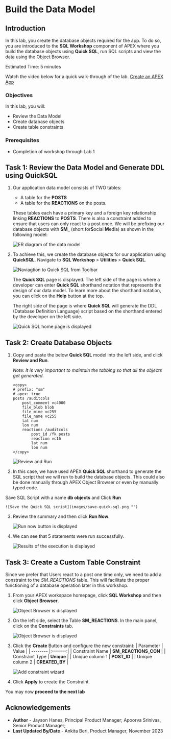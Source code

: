 # Build the Data Model


## Introduction

In this lab, you create the database objects required for the app. To do so, you are introduced to the **SQL Workshop** component of APEX where you build the database objects using **Quick SQL**, run SQL scripts and view the data using the Object Browser.

Estimated Time: 5 minutes

Watch the video below for a quick walk-through of the lab.
[Create an APEX App](videohub:1_i2wy8qzr)

### Objectives

In this lab, you will:
- Review the Data Model
- Create database objects
- Create table constraints

### Prerequisites

- Completion of workshop through Lab 1

## Task 1: Review the Data Model and Generate DDL using QuickSQL

1. Our application data model consists of TWO tables:
    - A table for the **POSTS**
    - A table for the **REACTIONS** on the posts.

    These tables each have a primary key and a foreign key relationship linking **REACTIONS** to **POSTS**.
    There is also a constraint added to ensure that users can only react to a post once. We will be prefixing our database objects with **SM\_** (short for**S**ocial **M**edia) as shown in the following model:

    ![ER diagram of the data model](images/data-model.png "")

2. To achieve this, we create the database objects for our application using **QuickSQL**. Navigate to **SQL Workshop** > **Utilities** > **Quick SQL**.

    ![Naviagtion to Quick SQL from Toolbar](images/navigate-quick-sql.png "")

    The **Quick SQL** page is displayed.
The left side of the page is where a developer can enter **Quick SQL** shorthand notation that represents the design of our data model. To learn more about the shorthand notation, you can click on the **Help** button at the top.

    The right side of the page is where **Quick SQL** will generate the DDL
(Database Definition Language) script based on the shorthand entered by
the developer on the left side.

   ![Quick SQL home page is displayed](images/quick-sql.png "")

## Task 2: Create Database Objects

1. Copy and paste the below **Quick SQL** model into the left side, and click **Review and Run**.

    *Note: It is very important to maintain the tabbing so that all the objects get generated.*

    ```
    <copy>
    # prefix: "sm"
    # apex: true
    posts /auditcols
        post_comment vc4000
        file_blob blob
        file_mime vc255
        file_name vc255
        lat num
        lon num
        reactions /auditcols
            post_id /fk posts
            reaction vc16
            lat num
            lon num
    </copy>
    ```

    ![Review and Run](images/review-run.png "")

2. In this case, we have used APEX **Quick SQL** shorthand to generate the SQL script that we will run to build the database objects. This could also be done manually through APEX Object Browser or even by manually typed code.

 Save SQL Script with a name **db objects** and Click **Run**

    ![Save the Quick SQL script](images/save-quick-sql.png "")

3. Review the summary and then click **Run Now**.

    ![Run now button is displayed](images/run-now.png)

4. We can see that 5 statements were run successfully.

    ![Results of the execution is displayed](images/sql-processed.png)

## Task 3: Create a Custom Table Constraint

Since we prefer that Users react to a post one time only, we need to add a constraint to the *SM_REACTIONS* table. This will facilitate the proper functioning of a database operation later in this workshop.


1.  From your APEX workspace homepage, click **SQL Workshop** and then click **Object Browser**.

    ![Object Browser is displayed](images/nav-sql.png)

2.  On the left side, select the Table **SM_REACTIONS**. In the main panel, click on the **Constraints** tab.

    ![Object Browser is displayed](images/nav-object-browser.png)

3.  Click the **Create** Button and configure the new constraint:
    | Parameter | Value |
    | -------- |:-------:|
    | Constraint Name | **SM\_REACTIONS\_CON** |
    | Constraint Type | **Unique** |
    | Unique column 1 | **POST_ID** |
    | Unique column 2 | **CREATED_BY** |

    ![Add constraint wizard](images/add-constraint.png)

4.  Click **Apply** to create the Constraint.

You may now **proceed to the next lab**

## Acknowledgements

 - **Author** - Jayson Hanes, Principal Product Manager; Apoorva Srinivas, Senior Product Manager;
 - **Last Updated By/Date** - Ankita Beri, Product Manager, November 2023
